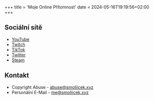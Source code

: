 +++
title = 'Moje Online Přítomnost'
date = 2024-05-16T19:19:56+02:00
+++

## Sociální sítě

- [YouTube](https://youtube.com/@smajl)
- [Twitch](https://twitch.com/SmajlWasHere)
- [TikTok](https://tiktok.com/@smoliicek)
- [Twitter](https://twitter.com/@smoliiczech)
- [Steam](https://steamcommunity.com/id/smajloo_)

## Kontakt

- Copyright Abuse - abuse@smoliicek.xyz
- Personální E-Mail - me@smoliicek.xyz
